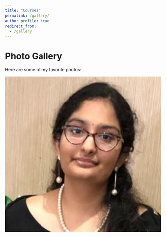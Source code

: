 ```yaml
---
title: "Courses"
permalink: /gallery/
author_profile: true
redirect_from:
  - /gallery
---
```


# Photo Gallery

Here are some of my favorite photos:

![My photo](../images/3.jpeg)
